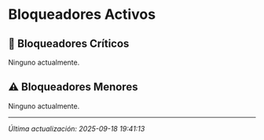 # Bloqueadores Activos

## 🚫 Bloqueadores Críticos
Ninguno actualmente.

## ⚠️ Bloqueadores Menores
Ninguno actualmente.

---
*Última actualización: 2025-09-18 19:41:13*
